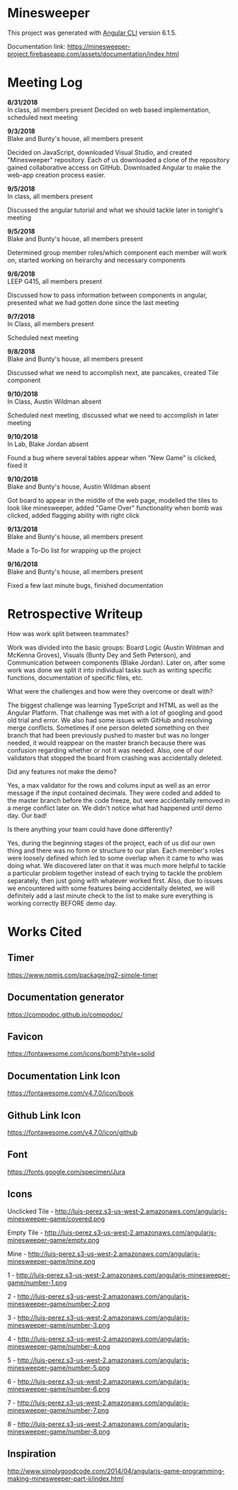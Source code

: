 # Minesweeper

This project was generated with [Angular CLI](https://github.com/angular/angular-cli) version 6.1.5.

Documentation link: https://minesweeper-project.firebaseapp.com/assets/documentation/index.html

# Meeting Log
**8/31/2018**<br/>
In class, all members present 
Decided on web based implementation, scheduled next meeting 

**9/3/2018**<br/>
Blake and Bunty's house, all members present 

Decided on JavaScript, downloaded Visual Studio, and created "Minesweeper" repository. Each of us downloaded a clone of the repository gained collaborative access on GitHub. Downloaded Angular to make the web-app creation process easier. 

**9/5/2018**<br/> 
In class, all members present 

Discussed the angular tutorial and what we should tackle later in tonight's meeting 

**9/5/2018**<br/> 
Blake and Bunty's house, all members present 

Determined group member roles/which component each member will work on, started working on heirarchy and necessary components 

**9/6/2018**<br/> 
LEEP G415, all members present 

Discussed how to pass information between components in angular, presented what we had gotten done since the last meeting 

**9/7/2018**<br/> 
In Class, all members present 

Scheduled next meeting 

**9/8/2018**<br/> 
Blake and Bunty's house, all members present 

Discussed what we need to accomplish next,  ate pancakes, created Tile component 

**9/10/2018**<br/> 
In Class, Austin Wildman absent 

Scheduled next meeting, discussed what we need to accomplish in later meeting 

**9/10/2018**<br/> 
In Lab, Blake Jordan absent 

Found a bug where several tables appear when "New Game" is clicked, fixed it 

**9/10/2018**<br/> 
Blake and Bunty's house, Austin Wildman absent 

Got board to appear in the middle of the web page, modelled the tiles to look like minesweeper, added "Game Over" functionality when bomb was clicked, added flagging ability with right click 

**9/13/2018**<br/> 
Blake and Bunty's house, all members present 

Made a To-Do list for wrapping up the project 

**9/16/2018**<br/> 
Blake and Bunty's house, all members present 

Fixed a few last minute bugs, finished documentation 

# Retrospective Writeup
How was work split between teammates? 

Work was divided into the basic groups: Board Logic (Austin Wildman and McKenna Groves), Visuals (Bunty Dey and Seth Peterson), and Communication between components (Blake Jordan). Later on, after some work was done we split it into individual tasks such as writing specific functions, documentation of specific files, etc. 

What were the challenges and how were they overcome or dealt with? 

The biggest challenge was learning TypeScript and HTML as well as the Angular Platform. That challenge was met with a lot of googling and good old trial and error. We also had some issues with GitHub and resolving merge conflicts. Sometimes if one person deleted something on their branch that had been previously pushed to master but was no longer needed, it would reappear on the master branch because there was confusion regarding whether or not it was needed. Also, one of our validators that stopped the board from crashing was accidentally deleted. 

Did any features not make the demo? 

Yes, a max validator for the rows and colums input as well as an error message if the input contained decimals. They were coded and added to the master branch before the code freeze, but were accidentally removed in a merge conflict later on. We didn't notice what had happened until demo day. Our bad! 

Is there anything your team could have done differently? 

Yes, during the beginning stages of the project, each of us did our own thing and there was no form or structure to our plan. Each member's roles were loosely defined which led to some overlap when it came to who was doing what. We discovered later on that it was much more helpful to tackle a particular problem together instead of each trying to tackle the problem separately, then just going with whatever worked first. Also, due to issues we encountered with some features being accidentally deleted, we will definitely add a last minute check to the list to make sure everything is working correctly BEFORE demo day.

# Works Cited

## Timer
https://www.npmjs.com/package/ng2-simple-timer

## Documentation generator
https://compodoc.github.io/compodoc/

## Favicon
https://fontawesome.com/icons/bomb?style=solid

## Documentation Link Icon
https://fontawesome.com/v4.7.0/icon/book

## Github Link Icon
https://fontawesome.com/v4.7.0/icon/github

## Font
https://fonts.google.com/specimen/Jura

## Icons
Unclicked Tile - http://luis-perez.s3-us-west-2.amazonaws.com/angularjs-minesweeper-game/covered.png

Empty Tile - http://luis-perez.s3-us-west-2.amazonaws.com/angularjs-minesweeper-game/empty.png

Mine - http://luis-perez.s3-us-west-2.amazonaws.com/angularjs-minesweeper-game/mine.png

1 - http://luis-perez.s3-us-west-2.amazonaws.com/angularjs-minesweeper-game/number-1.png

2 - http://luis-perez.s3-us-west-2.amazonaws.com/angularjs-minesweeper-game/number-2.png

3 - http://luis-perez.s3-us-west-2.amazonaws.com/angularjs-minesweeper-game/number-3.png

4 - http://luis-perez.s3-us-west-2.amazonaws.com/angularjs-minesweeper-game/number-4.png

5 - http://luis-perez.s3-us-west-2.amazonaws.com/angularjs-minesweeper-game/number-5.png

6 - http://luis-perez.s3-us-west-2.amazonaws.com/angularjs-minesweeper-game/number-6.png

7 - http://luis-perez.s3-us-west-2.amazonaws.com/angularjs-minesweeper-game/number-7.png

8 - http://luis-perez.s3-us-west-2.amazonaws.com/angularjs-minesweeper-game/number-8.png

## Inspiration
http://www.simplygoodcode.com/2014/04/angularjs-game-programming-making-minesweeper-part-ii/index.html